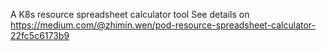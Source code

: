 A K8s resource spreadsheet calculator tool
See details on https://medium.com/@zhimin.wen/pod-resource-spreadsheet-calculator-22fc5c6173b9 
